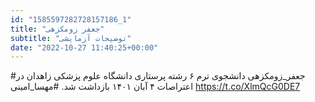 ```yaml
---
id: "1585597282728157186_1"
title: "جعفر زومکزهی"
subtitle: "توضیحات آزمایشی"
date: "2022-10-27 11:40:25+00:00"
---
```

#جعفر_زومکزهی دانشجوی ترم ۶ رشته پرستاری دانشگاه علوم پزشکی زاهدان در اعتراصات ۴ آبان ۱۴۰۱ بازداشت شد.
#مهسا_امینی https://t.co/XlmQcG0DE7
